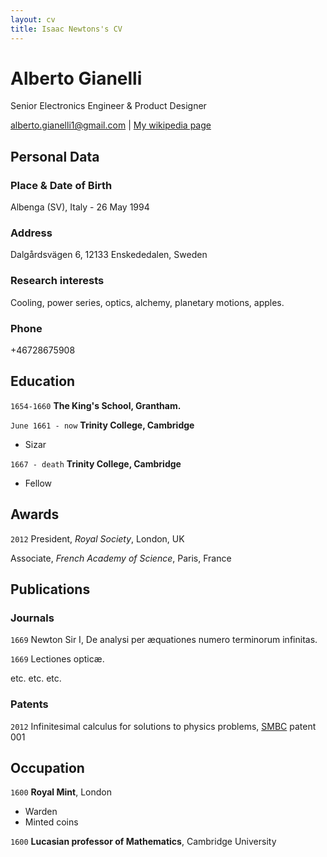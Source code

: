 ```yaml
---
layout: cv
title: Isaac Newtons's CV
---
```

# Alberto Gianelli
Senior Electronics Engineer & Product Designer

<div id="webaddress">
<a href="alberto.gianelli1@gmail.com">alberto.gianelli1@gmail.com</a>
| <a href="http://en.wikipedia.org/wiki/Isaac_Newton">My wikipedia page</a>
</div>


## Personal Data

### Place & Date of Birth

Albenga (SV), Italy - 26 May 1994

### Address

Dalgårdsvägen 6, 12133 Enskededalen, Sweden

### Research interests

Cooling, power series, optics, alchemy, planetary motions, apples.

### Phone

+46728675908

## Education

`1654-1660`
__The King's School, Grantham.__

`June 1661 - now`
__Trinity College, Cambridge__

- Sizar

`1667 - death`
__Trinity College, Cambridge__

- Fellow



## Awards

`2012`
President, *Royal Society*, London, UK

Associate, *French Academy of Science*, Paris, France



## Publications

<!-- A list is also available [online](http://scholar.google.co.uk/citations?user=LTOTl0YAAAAJ) -->

### Journals

`1669`
Newton Sir I, De analysi per æquationes numero terminorum infinitas. 

`1669`
Lectiones opticæ.

etc. etc. etc.

### Patents

`2012`
Infinitesimal calculus for solutions to physics problems, [SMBC](http://www.techdirt.com/articles/20121011/09312820678/if-patents-had-been-around-time-newton.shtml) patent 001


## Occupation

`1600`
__Royal Mint__, London

- Warden
- Minted coins

`1600`
__Lucasian professor of Mathematics__, Cambridge University



<!-- ### Footer

Last updated: May 2013 -->


